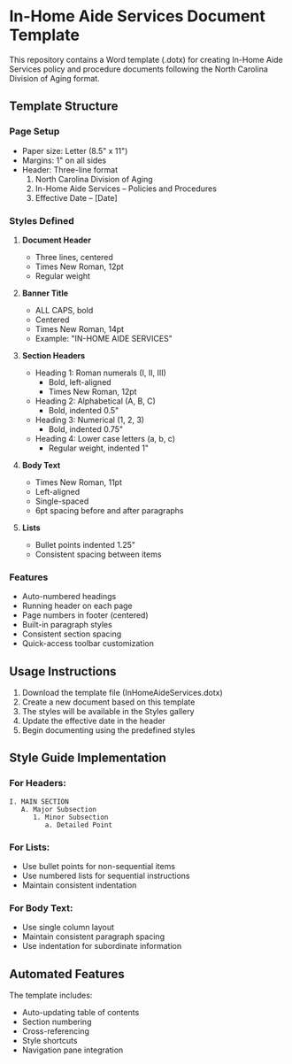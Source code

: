 # In-Home Aide Services Document Template

This repository contains a Word template (.dotx) for creating In-Home Aide Services policy and procedure documents following the North Carolina Division of Aging format.

## Template Structure

### Page Setup
- Paper size: Letter (8.5" x 11")
- Margins: 1" on all sides
- Header: Three-line format
  1. North Carolina Division of Aging
  2. In-Home Aide Services – Policies and Procedures
  3. Effective Date – [Date]

### Styles Defined

1. **Document Header**
   - Three lines, centered
   - Times New Roman, 12pt
   - Regular weight

2. **Banner Title**
   - ALL CAPS, bold
   - Centered
   - Times New Roman, 14pt
   - Example: "IN-HOME AIDE SERVICES"

3. **Section Headers**
   - Heading 1: Roman numerals (I, II, III)
     * Bold, left-aligned
     * Times New Roman, 12pt
   - Heading 2: Alphabetical (A, B, C)
     * Bold, indented 0.5"
   - Heading 3: Numerical (1, 2, 3)
     * Bold, indented 0.75"
   - Heading 4: Lower case letters (a, b, c)
     * Regular weight, indented 1"

4. **Body Text**
   - Times New Roman, 11pt
   - Left-aligned
   - Single-spaced
   - 6pt spacing before and after paragraphs

5. **Lists**
   - Bullet points indented 1.25"
   - Consistent spacing between items

### Features
- Auto-numbered headings
- Running header on each page
- Page numbers in footer (centered)
- Built-in paragraph styles
- Consistent section spacing
- Quick-access toolbar customization

## Usage Instructions

1. Download the template file (InHomeAideServices.dotx)
2. Create a new document based on this template
3. The styles will be available in the Styles gallery
4. Update the effective date in the header
5. Begin documenting using the predefined styles

## Style Guide Implementation

### For Headers:
```
I. MAIN SECTION
   A. Major Subsection
      1. Minor Subsection
         a. Detailed Point
```

### For Lists:
- Use bullet points for non-sequential items
- Use numbered lists for sequential instructions
- Maintain consistent indentation

### For Body Text:
- Use single column layout
- Maintain consistent paragraph spacing
- Use indentation for subordinate information

## Automated Features

The template includes:
- Auto-updating table of contents
- Section numbering
- Cross-referencing
- Style shortcuts
- Navigation pane integration